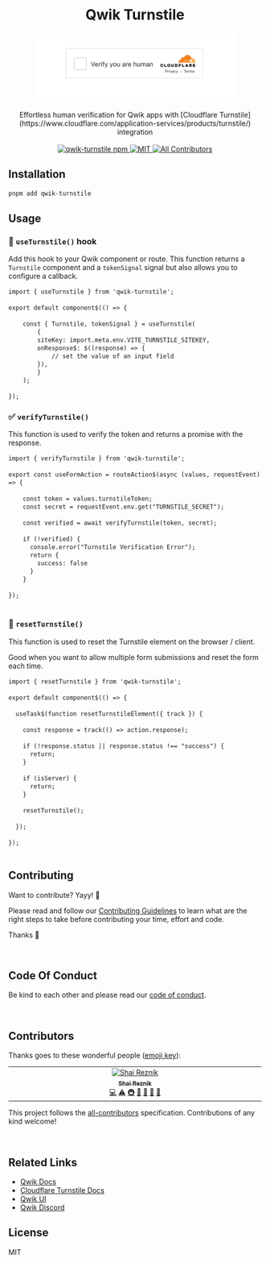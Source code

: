 

<h1 align='center'>Qwik Turnstile</h1>
<p align="center">
  <img width="400" src="./media/turnstile.gif" alt="Cloudflare Turnstile">
</p>

<div align='center'>
  Effortless human verification for Qwik apps with [Cloudflare Turnstile](https://www.cloudflare.com/application-services/products/turnstile/) integration
  <br><br>

  <a href='https://img.shields.io/npm/v/qwik-turnstile?label=npm%20version'>
  <img src='https://img.shields.io/npm/v/qwik-turnstile?label=npm%20version' alt='qwik-turnstile npm'>
  </a>
  <a href='https://opensource.org/licenses/MIT'>
  <img src='https://img.shields.io/badge/License-MIT-green.svg' alt='MIT'>
  </a>
  <a href='#contributors'>
  <img src='https://img.shields.io/badge/all_contributors-1-orange.svg?style=flat-square' alt='All Contributors'>
  </a>

</div>

## Installation

```console
pnpm add qwik-turnstile
```

## Usage

### 🦜 `useTurnstile()` hook

Add this hook to your Qwik component or route.
This function returns a `Turnstile` component and a `tokenSignal` signal but also allows you to configure a callback.

```tsx
import { useTurnstile } from 'qwik-turnstile';

export default component$(() => {
    
    const { Turnstile, tokenSignal } = useTurnstile(
        {
        siteKey: import.meta.env.VITE_TURNSTILE_SITEKEY,
        onResponse$: $((response) => {
            // set the value of an input field
        }),
        }
    );

});
```

### ✅ `verifyTurnstile()` 

This function is used to verify the token and returns a promise with the response.

```tsx
import { verifyTurnstile } from 'qwik-turnstile';

export const useFormAction = routeAction$(async (values, requestEvent) => {

    const token = values.turnstileToken;
    const secret = requestEvent.env.get("TURNSTILE_SECRET");

    const verified = await verifyTurnstile(token, secret);

    if (!verified) {
      console.error("Turnstile Verification Error");
      return {
        success: false
      }
    }

});
  
```

### 🔁 `resetTurnstile()`

This function is used to reset the Turnstile element on the browser / client.

Good when you want to allow multiple form submissions and reset the form each time.

```tsx
import { resetTurnstile } from 'qwik-turnstile';

export default component$(() => {
  
  useTask$(function resetTurnstileElement({ track }) {
        
    const response = track(() => action.response);
        
    if (!response.status || response.status !== "success") {
      return;
    }

    if (isServer) {
      return;
    }

    resetTurnstile();

  });

});
  
```


## Contributing

Want to contribute? Yayy! 🎉

Please read and follow our [Contributing Guidelines](CONTRIBUTING.md) to learn what are the right steps to take before contributing your time, effort and code.

Thanks 🙏

<br/>

## Code Of Conduct

Be kind to each other and please read our [code of conduct](CODE_OF_CONDUCT.md).

<br/>

## Contributors

Thanks goes to these wonderful people ([emoji key](https://allcontributors.org/docs/en/emoji-key)):

<!-- ALL-CONTRIBUTORS-LIST:START - Do not remove or modify this section -->
<!-- prettier-ignore-start -->
<!-- markdownlint-disable -->
<table>
  <tbody>
    <tr>
      <td align="center" valign="top" width="14.28%"><a href="https://hirez.io/?utm_source=github&utm_medium=link&utm_campaign=cypress-qwik"><img src="https://avatars1.githubusercontent.com/u/1430726?v=4?s=100" width="100px;" alt="Shai Reznik"/><br /><sub><b>Shai Reznik</b></sub></a><br /><a href="https://github.com/qwikifiers/cypress-qwik/commits?author=shairez" title="Code">💻</a> <a href="https://github.com/qwikifiers/cypress-qwik/commits?author=shairez" title="Tests">⚠️</a> <a href="#infra-shairez" title="Infrastructure (Hosting, Build-Tools, etc)">🚇</a> <a href="https://github.com/qwikifiers/cypress-qwik/commits?author=shairez" title="Documentation">📖</a> <a href="#maintenance-shairez" title="Maintenance">🚧</a> <a href="https://github.com/qwikifiers/cypress-qwik/pulls?q=is%3Apr+reviewed-by%3Ashairez" title="Reviewed Pull Requests">👀</a> <a href="#ideas-shairez" title="Ideas, Planning, & Feedback">🤔</a></td>
    </tr>
  </tbody>
</table>

<!-- markdownlint-restore -->
<!-- prettier-ignore-end -->

<!-- ALL-CONTRIBUTORS-LIST:END -->

This project follows the [all-contributors](https://github.com/all-contributors/all-contributors) specification. Contributions of any kind welcome!

<br/>

## Related Links 

- [Qwik Docs](https://qwik.dev/)
- [Cloudflare Turnstile Docs](https://www.cloudflare.com/application-services/products/turnstile/)
- [Qwik UI](https://qwikui.com)
- [Qwik Discord](https://qwik.dev/chat)


## License

MIT

